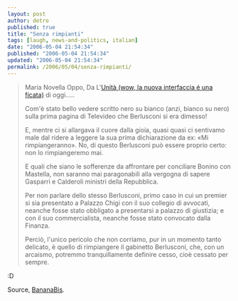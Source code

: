 ```yaml
---
layout: post
author: detro
published: true
title: "Senza rimpianti"
tags: [laugh, news-and-politics, italian]
date: "2006-05-04 21:54:34"
published: "2006-05-04 21:54:34"
updated: "2006-05-04 21:54:34"
permalink: /2006/05/04/senza-rimpianti/
---
```


<blockquote>Maria Novella Oppo, Da L'<a href="http://www.unita.it/">Unità (wow, la nuova interfaccia é una ficata)</a> di oggi.....

Com'è stato bello vedere scritto nero su bianco (anzi, bianco su nero) sulla prima pagina di Televideo che Berlusconi si era dimesso!

E, mentre ci si allargava il cuore dalla gioia, quasi quasi ci sentivamo male dal ridere a leggere la sua prima dichiarazione da ex: «Mi rimpiangeranno». No, di questo Berlusconi può essere proprio certo: non lo rimpiangeremo mai.

E quali che siano le sofferenze da affrontare per conciliare Bonino con Mastella, non saranno mai paragonabili alla vergogna di sapere Gasparri e Calderoli ministri della Repubblica.

Per non parlare dello stesso Berlusconi, primo caso in cui un premier si sia presentato a Palazzo Chigi con il suo collegio di avvocati, neanche fosse stato obbligato a presentarsi a palazzo di giustizia; e con il suo commercialista, neanche fosse stato convocato dalla Finanza.

Perciò, l'unico pericolo che non corriamo, pur in un momento tanto delicato, è quello di rimpiangere il gabinetto Berlusconi, che, con un arcaismo, potremmo tranquillamente definire cesso, cioè cessato per sempre.</blockquote> :D

Source, <a href="http://bananabis.splinder.com/post/7939828/Senza+rimpianti">BananaBis</a>.

